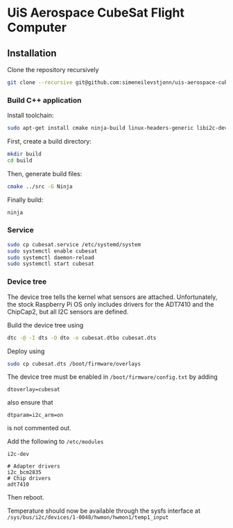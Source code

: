 # UiS Aerospace CubeSat Flight Computer

## Installation

Clone the repository recursively
```sh
git clone --recursive git@github.com:simeneilevstjonn/uis-aerospace-cubesat-flight-computer.git
```

### Build C++ application
Install toolchain:
```sh
sudo apt-get install cmake ninja-build linux-headers-generic libi2c-dev
```

First, create a build directory:
```sh
mkdir build
cd build
```
Then, generate build files:
```sh
cmake ../src -G Ninja
```
Finally build:
```sh
ninja
```

### Service
```sh
sudo cp cubesat.service /etc/systemd/system
sudo systemctl enable cubesat
sudo systemctl daemon-reload
sudo systemctl start cubesat
```

### Device tree
The device tree tells the kernel what sensors are attached. Unfortunately, the stock Raspberry Pi OS only includes drivers for the ADT7410 and the ChipCap2, but all I2C sensors are defined.

Build the device tree using
```sh
dtc -@ -I dts -O dto -o cubesat.dtbo cubesat.dts
```

Deploy using
```sh
sudo cp cubesat.dts /boot/firmware/overlays
```

The device tree must be enabled in `/boot/firmware/config.txt` by adding
```
dtoverlay=cubesat
```
also ensure that
```
dtparam=i2c_arm=on
```

is not commented out.

Add the following to `/etc/modules`
```
i2c-dev

# Adapter drivers
i2c_bcm2835
# Chip drivers
adt7410
```

Then reboot.

Temperature should now be available through the sysfs interface at `/sys/bus/i2c/devices/1-0048/hwmon/hwmon1/temp1_input`

